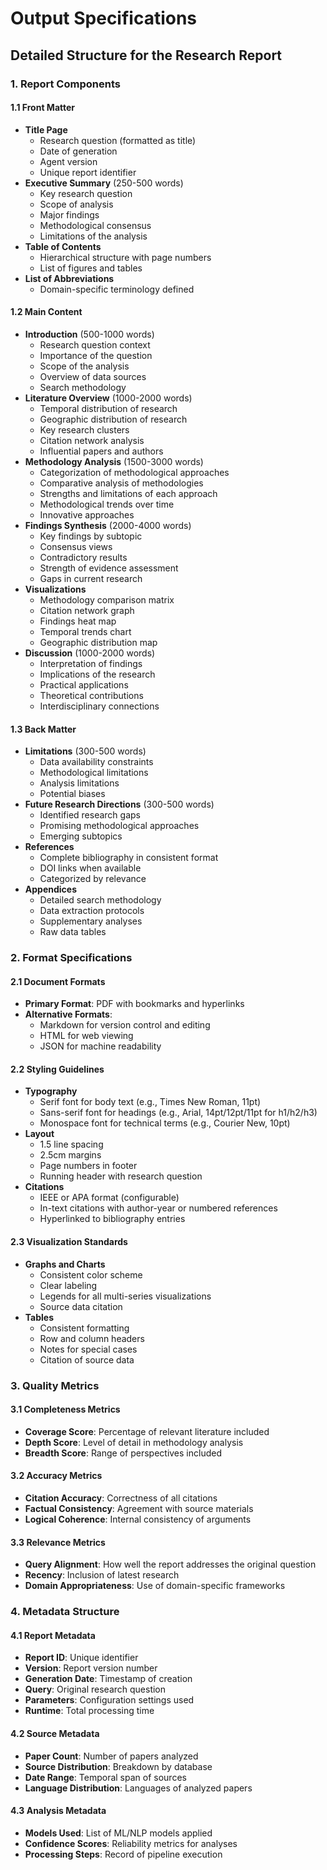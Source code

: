 # Output Specifications

## Detailed Structure for the Research Report

### 1. Report Components

#### 1.1 Front Matter
- **Title Page**
  - Research question (formatted as title)
  - Date of generation
  - Agent version
  - Unique report identifier
- **Executive Summary** (250-500 words)
  - Key research question
  - Scope of analysis
  - Major findings
  - Methodological consensus
  - Limitations of the analysis
- **Table of Contents**
  - Hierarchical structure with page numbers
  - List of figures and tables
- **List of Abbreviations**
  - Domain-specific terminology defined

#### 1.2 Main Content
- **Introduction** (500-1000 words)
  - Research question context
  - Importance of the question
  - Scope of the analysis
  - Overview of data sources
  - Search methodology
- **Literature Overview** (1000-2000 words)
  - Temporal distribution of research
  - Geographic distribution of research
  - Key research clusters
  - Citation network analysis
  - Influential papers and authors
- **Methodology Analysis** (1500-3000 words)
  - Categorization of methodological approaches
  - Comparative analysis of methodologies
  - Strengths and limitations of each approach
  - Methodological trends over time
  - Innovative approaches
- **Findings Synthesis** (2000-4000 words)
  - Key findings by subtopic
  - Consensus views
  - Contradictory results
  - Strength of evidence assessment
  - Gaps in current research
- **Visualizations**
  - Methodology comparison matrix
  - Citation network graph
  - Findings heat map
  - Temporal trends chart
  - Geographic distribution map
- **Discussion** (1000-2000 words)
  - Interpretation of findings
  - Implications of the research
  - Practical applications
  - Theoretical contributions
  - Interdisciplinary connections

#### 1.3 Back Matter
- **Limitations** (300-500 words)
  - Data availability constraints
  - Methodological limitations
  - Analysis limitations
  - Potential biases
- **Future Research Directions** (300-500 words)
  - Identified research gaps
  - Promising methodological approaches
  - Emerging subtopics
- **References**
  - Complete bibliography in consistent format
  - DOI links when available
  - Categorized by relevance
- **Appendices**
  - Detailed search methodology
  - Data extraction protocols
  - Supplementary analyses
  - Raw data tables

### 2. Format Specifications

#### 2.1 Document Formats
- **Primary Format**: PDF with bookmarks and hyperlinks
- **Alternative Formats**:
  - Markdown for version control and editing
  - HTML for web viewing
  - JSON for machine readability

#### 2.2 Styling Guidelines
- **Typography**
  - Serif font for body text (e.g., Times New Roman, 11pt)
  - Sans-serif font for headings (e.g., Arial, 14pt/12pt/11pt for h1/h2/h3)
  - Monospace font for technical terms (e.g., Courier New, 10pt)
- **Layout**
  - 1.5 line spacing
  - 2.5cm margins
  - Page numbers in footer
  - Running header with research question
- **Citations**
  - IEEE or APA format (configurable)
  - In-text citations with author-year or numbered references
  - Hyperlinked to bibliography entries

#### 2.3 Visualization Standards
- **Graphs and Charts**
  - Consistent color scheme
  - Clear labeling
  - Legends for all multi-series visualizations
  - Source data citation
- **Tables**
  - Consistent formatting
  - Row and column headers
  - Notes for special cases
  - Citation of source data

### 3. Quality Metrics

#### 3.1 Completeness Metrics
- **Coverage Score**: Percentage of relevant literature included
- **Depth Score**: Level of detail in methodology analysis
- **Breadth Score**: Range of perspectives included

#### 3.2 Accuracy Metrics
- **Citation Accuracy**: Correctness of all citations
- **Factual Consistency**: Agreement with source materials
- **Logical Coherence**: Internal consistency of arguments

#### 3.3 Relevance Metrics
- **Query Alignment**: How well the report addresses the original question
- **Recency**: Inclusion of latest research
- **Domain Appropriateness**: Use of domain-specific frameworks

### 4. Metadata Structure

#### 4.1 Report Metadata
- **Report ID**: Unique identifier
- **Version**: Report version number
- **Generation Date**: Timestamp of creation
- **Query**: Original research question
- **Parameters**: Configuration settings used
- **Runtime**: Total processing time

#### 4.2 Source Metadata
- **Paper Count**: Number of papers analyzed
- **Source Distribution**: Breakdown by database
- **Date Range**: Temporal span of sources
- **Language Distribution**: Languages of analyzed papers

#### 4.3 Analysis Metadata
- **Models Used**: List of ML/NLP models applied
- **Confidence Scores**: Reliability metrics for analyses
- **Processing Steps**: Record of pipeline execution
